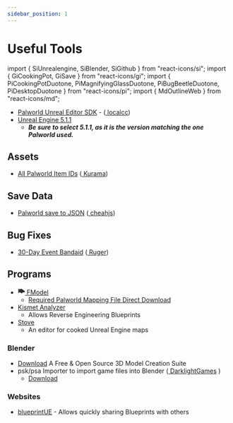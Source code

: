 ```yaml
---
sidebar_position: 1
---
```


# Useful Tools

import { SiUnrealengine, SiBlender, SiGithub } from "react-icons/si";
import { GiCookingPot, GiSave } from "react-icons/gi";
import { PiCookingPotDuotone, PiMagnifyingGlassDuotone, PiBugBeetleDuotone, PiDesktopDuotone } from "react-icons/pi";
import { MdOutlineWeb } from "react-icons/md";

- [Palworld Unreal Editor SDK](https://github.com/localcc/PalworldModdingKit/tree/main "Palworld Unreal Editor SDK")  - ([<SiGithub/> localcc](https://github.com/localcc))
- [<SiUnrealengine /> Unreal Engine 5.1.1](https://www.unrealengine.com/en-US/download)
  - ***Be sure to select 5.1.1, as it is the version matching the one Palworld used.***

## Assets
- [All Palworld Item IDs](https://github.com/KURAMAAA0/PalModding/blob/main/ItemIDs.txt "All Palworld item IDs") ([<SiGithub/> Kurama](https://github.com/KURAMAAA0))

## <GiSave /> Save Data
- [Palworld save to JSON](https://gist.github.com/cheahjs/300239464dd84fe6902893b6b9250fd0) ([<SiGithub/> cheahjs](https://github.com/cheahjs))

## <PiBugBeetleDuotone/> Bug Fixes
- [30-Day Event Bandaid](https://github.com/ruger89/PalWorld30DayEvent) ([<SiGithub/> Ruger](https://github.com/ruger89))


## <PiDesktopDuotone/> Programs
- [<svg width="16" height="16" viewBox="0 0 192 192" fill="currentColor" stroke="current" xmlns="http://www.w3.org/2000/svg" class="w-9 h-9"><rect x="58.8115" y="33.0908" width="149.999" height="19.9756" rx="9.9878" transform="rotate(34.5 58.8115 33.0908)"></rect><rect x="86.5884" y="27.943" width="130.073" height="19.9757" rx="9.98787" transform="rotate(34.5 86.5884 27.943)"></rect><rect x="19.7217" y="54.7012" width="130.023" height="19.9756" rx="9.9878" transform="rotate(34.5 19.7217 54.7012)"></rect><rect x="8.40662" y="71.1625" width="130.023" height="19.9756" rx="9.98782" transform="rotate(34.5 8.40662 71.1625)"></rect><rect x="14.5736" y="26.9231" width="169.974" height="19.9756" rx="9.98782" transform="rotate(34.5 14.5736 26.9231)"></rect><rect x="13.5554" y="98.9386" width="39.9513" height="19.9756" rx="9.98778" transform="rotate(34.5 13.5554 98.9386)"></rect><rect x="18.7037" y="126.718" width="19.9756" height="19.9756" rx="9.9878" transform="rotate(34.5 18.7037 126.718)"></rect><path d="M4.81188 129.292C5.76178 134.417 12.434 135.835 15.3864 131.539C17.2166 128.876 16.5415 125.234 13.8785 123.404C9.5828 120.451 3.86198 124.166 4.81188 129.292Z"></path></svg> FModel](https://fmodel.app/)
  - [Required Palworld Mapping File Direct Download](https://github.com/PalworldModding/UsefulFiles/releases/tag/FModel-Mappings) 
- [<PiMagnifyingGlassDuotone /> Kismet Analyzer](https://github.com/trumank/kismet-analyzer)
    - Allows Reverse Engineering Blueprints
- [<PiCookingPotDuotone /> Stove](https://github.com/bananaturtlesandwich/stove)
    - An editor for cooked <SiUnrealengine /> Unreal Engine maps

### <SiBlender/> Blender
  - [<SiBlender/> Download](https://www.blender.org/download/) A Free & Open Source 3D Model Creation Suite
  - psk/psa Importer to import game files into Blender ([<SiGithub/> DarklightGames](https://github.com/DarklightGames) )
    - [<SiGithub/> Download](https://github.com/DarklightGames/io_scene_psk_psa/releases)

### <MdOutlineWeb /> Websites
 - [blueprintUE](https://blueprintue.com/) - Allows quickly sharing <SiUnrealengine /> Blueprints with others